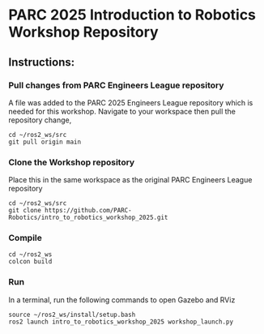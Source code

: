 # PARC 2025 Introduction to Robotics Workshop Repository

## Instructions:

### Pull changes from PARC Engineers League repository

A file was added to the PARC 2025 Engineers League repository which is needed for this workshop. Navigate to your workspace then pull the repository
change,

```
cd ~/ros2_ws/src
git pull origin main

```

### Clone the Workshop repository

Place this in the same workspace as the original PARC Engineers League repository

```
cd ~/ros2_ws/src
git clone https://github.com/PARC-Robotics/intro_to_robotics_workshop_2025.git

```

### Compile

```
cd ~/ros2_ws
colcon build
```

### Run

In a terminal, run the following commands to open Gazebo and RViz

```
source ~/ros2_ws/install/setup.bash
ros2 launch intro_to_robotics_workshop_2025 workshop_launch.py

```

<!-- In a new terminal run this command to move the robot until it is 3m away from its start position

```
ros2 run intro_to_robotics_workshop_2025 workshop_basic_node

``` -->
